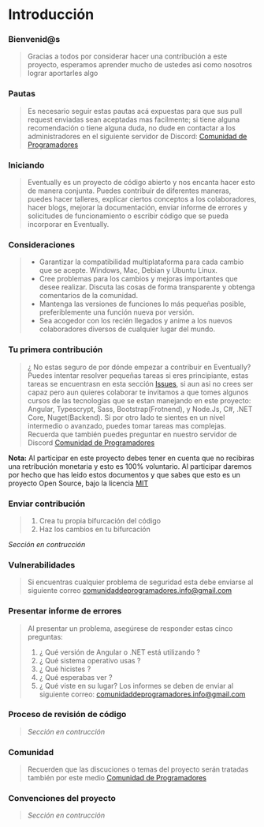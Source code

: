# Introducción


### Bienvenid@s
> Gracias a todos por considerar hacer una contribución a este proyecto, esperamos aprender mucho de ustedes asi como nosotros lograr aportarles algo


### Pautas
> Es necesario seguir estas pautas acá expuestas para que sus pull request enviadas sean aceptadas mas facilmente; si tiene alguna recomendación o tiene alguna duda, 
> no dude en contactar a los administradores en el siguiente servidor de Discord: [Comunidad de Programadores](https://discord.com/invite/programadores)


### Iniciando
> Eventually es un proyecto de código abierto y nos encanta hacer esto de manera conjunta. Puedes contribuir de diferentes maneras, puedes hacer talleres, 
> explicar ciertos conceptos a los colaboradores, hacer blogs, mejorar la documentación, enviar informe de errores y solicitudes de funcionamiento o escribir
> código que se pueda incorporar en Eventually.


### Consideraciones
>* Garantizar la compatibilidad multiplataforma para cada cambio que se acepte. Windows, Mac, Debian y Ubuntu Linux.
>* Cree problemas para los cambios y mejoras importantes que desee realizar. Discuta las cosas de forma transparente y obtenga comentarios de la comunidad.
>* Mantenga las versiones de funciones lo más pequeñas posible, preferiblemente una función nueva por versión.
>* Sea acogedor con los recién llegados y anime a los nuevos colaboradores diversos de cualquier lugar del mundo.


### Tu primera contribución
> ¿ No estas seguro de por dónde empezar a contribuir en Eventually? Puedes intentar resolver pequeñas tareas si eres principiante, estas tareas se encuentrasn
> en esta sección [Issues](https://github.com/Comunidad-de-Programadores/Eventually/issues), si aun asi no crees ser capaz pero aun quieres colaborar te invitamos a que tomes
> algunos cursos de las tecnologías que se estan manejando en este proyecto: Angular, Typescrypt, Sass, Bootstrap(Frotnend), y Node.Js, C#, .NET Core, Nuget(Backend).
> Si por otro lado te sientes en un nivel intermedio o avanzado, puedes tomar tareas mas complejas. Recuerda que también puedes preguntar en nuestro servidor de Discord
> [Comunidad de Programadores](https://discord.com/invite/programadores)

**Nota:** Al participar en este proyecto debes tener en cuenta que no recibiras una retribución monetaria y esto es 100% voluntario. Al participar daremos por hecho que has leido
estos documentos y que sabes que esto es un proyecto Open Source, bajo la licencia [MIT](https://github.com/Comunidad-de-Programadores/Eventually/blob/master/LICENSE)


### Enviar contribución

> 1. Crea tu propia bifurcación del código
> 2. Haz los cambios en tu bifurcación

*Sección en contrucción*


### Vulnerabilidades

> Si encuentras cualquier problema de seguridad esta debe enviarse al siguiente correo comunidaddeprogramadores.info@gmail.com


### Presentar informe de errores

> Al presentar un problema, asegúrese de responder estas cinco preguntas:
> 1. ¿ Qué versión de Angular o .NET está utilizando ?
> 2. ¿ Qué sistema operativo usas ?
> 3. ¿ Qué hicistes ?
> 4. ¿ Qué esperabas ver ?
> 5. ¿ Qué viste en su lugar?
> Los informes se deben de enviar al siguiente correo: comunidaddeprogramadores.info@gmail.com

### Proceso de revisión de código

>*Sección en contrucción*


### Comunidad

> Recuerden que las discuciones o temas del proyecto serán tratadas también por este medio [Comunidad de Programadores](https://discord.com/invite/programadores)


### Convenciones del proyecto

>*Sección en contrucción*
